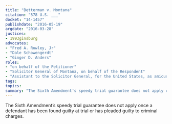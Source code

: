 ```yaml
---
title: "Betterman v. Montana"
citation: "578 U.S. ___"
docket: "14-1457"
publishdate: "2016-05-19"
argdate: "2016-03-28"
justices:
- 1993ginsburg
advocates:
- "Fred A. Rowley, Jr"
- "Dale Schowengerdt"
- "Ginger D. Anders"
roles:
- "on behalf of the Petitioner"
- "Solicitor General of Montana, on behalf of the Respondent"
- "Assistant to the Solicitor General, for the United States, as amicus curiae, supporting the Respondent"
tags:
topics:
summary: "The Sixth Amendment’s speedy trial guarantee does not apply once a defendant has been found guilty at trial or has pleaded guilty to criminal charges."
---
```

The Sixth Amendment’s speedy trial guarantee does not apply once a defendant has been found guilty at trial or has pleaded guilty to criminal charges.

